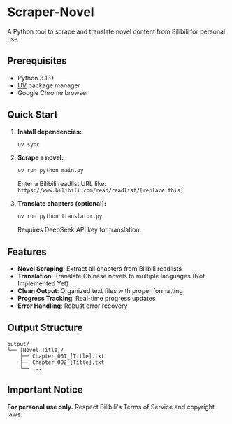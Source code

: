 # Scraper-Novel

A Python tool to scrape and translate novel content from Bilibili for personal use.

## Prerequisites
- Python 3.13+
- [UV](https://docs.astral.sh/uv/) package manager
- Google Chrome browser

## Quick Start

1. **Install dependencies:**
   ```bash
   uv sync
   ```

2. **Scrape a novel:**
   ```bash
   uv run python main.py
   ```
   Enter a Bilibili readlist URL like: `https://www.bilibili.com/read/readlist/[replace this]`

3. **Translate chapters (optional):**
   ```bash
   uv run python translator.py
   ```
   Requires DeepSeek API key for translation.

## Features

- **Novel Scraping**: Extract all chapters from Bilibili readlists
- **Translation**: Translate Chinese novels to multiple languages (Not Implemented Yet)
- **Clean Output**: Organized text files with proper formatting
- **Progress Tracking**: Real-time progress updates
- **Error Handling**: Robust error recovery

## Output Structure
```
output/
└── [Novel Title]/
    ├── Chapter_001_[Title].txt
    ├── Chapter_002_[Title].txt
    └── ...

```

## Important Notice

**For personal use only.** Respect Bilibili's Terms of Service and copyright laws.
